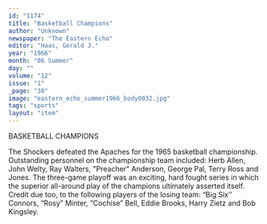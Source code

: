 ```yaml
---
id: "1174"
title: "Basketball Champions"
author: "Unknown"
newspaper: "The Eastern Echo"
editor: "Haas, Gerald J."
year: "1966"
month: "06 Summer"
day: ""
volume: "12"
issue: "1"
_page: "30"
image: "eastern_echo_summer1966_body0032.jpg"
tags: "sports"
layout: "item"
---
```

BASKETBALL CHAMPIONS

The Shockers defeated the Apaches for the 1965
basketball championship. Outstanding personnel on the
championship team included: Herb Allen, John Welty, Ray
Walters, "Preacher" Anderson, George Pal, Terry Ross
and Jones. The three-game playoff was an exciting, hard
fought series in which the superior all-around play of the
champions ultimately asserted itself. Credit due too, to the
following players of the losing team: “Big Six’’ Connors,
“Rosy” Minter, “Cochise” Bell, Eddie Brooks, Harry Zietz
and Bob Kingsley.
